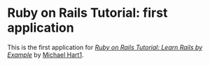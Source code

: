 # Ruby on Rails Tutorial: first application

This is the first application for [*Ruby on Rails Tutorial: Learn Rails by Example*](http://railstutorial.org/) by [Michael Hart1](http://michaelhart1.com/).